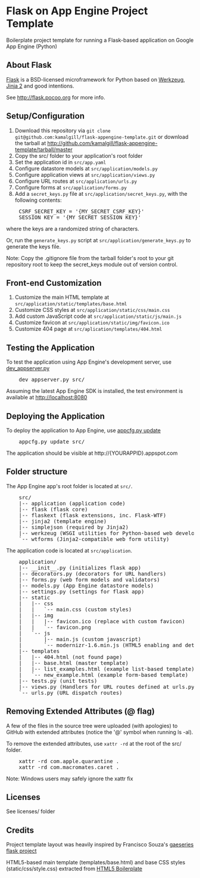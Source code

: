 
Flask on App Engine Project Template
====================================

Boilerplate project template for running a Flask-based application on 
Google App Engine (Python)


About Flask
-----------
[Flask][flask] is a BSD-licensed microframework for Python based on 
[Werkzeug][wz], [Jinja 2][jinja2] and good intentions.

See <http://flask.pocoo.org> for more info.


Setup/Configuration
-------------------
1. Download this repository via 
   `git clone git@github.com:kamalgill/flask-appengine-template.git` 
   or download the tarball at 
   <http://github.com/kamalgill/flask-appengine-template/tarball/master>
2. Copy the src/ folder to your application's root folder
3. Set the application id in `src/app.yaml`
4. Configure datastore models at `src/application/models.py`
5. Configure application views at `src/application/views.py`
6. Configure URL routes at `src/application/urls.py`
7. Configure forms at `src/application/forms.py`
8. Add a `secret_keys.py` file at `src/application/secret_keys.py`, with 
   the following contents:

<pre class="console">
	CSRF_SECRET_KEY = '{MY_SECRET_CSRF_KEY}'
	SESSION_KEY = '{MY_SECRET_SESSION_KEY}'
</pre>

where the keys are a randomized string of characters.

Or, run the `generate_keys.py` script at `src/application/generate_keys.py` 
to generate the keys file.

Note: Copy the .gitignore file from the tarball folder's root to your git 
repository root to keep the secret_keys module out of version control.


Front-end Customization
-----------------------
1. Customize the main HTML template at 
   `src/application/static/templates/base.html`
2. Customize CSS styles at `src/application/static/css/main.css`
3. Add custom JavaScript code at `src/application/static/js/main.js`
4. Customize favicon at `src/application/static/img/favicon.ico`
5. Customize 404 page at `src/aplication/templates/404.html`


Testing the Application
-----------------------
To test the application using App Engine's development server, 
use [dev_appserver.py][devserver]

<pre class="console">
	dev_appserver.py src/
</pre>

Assuming the latest App Engine SDK is installed, the test environment is 
available at <http://localhost:8080>


Deploying the Application
-------------------------
To deploy the application to App Engine, use [appcfg.py update][appcfg]
<pre class="console">
	appcfg.py update src/
</pre>

The application should be visible at http://{YOURAPPID}.appspot.com


Folder structure
----------------
The App Engine app's root folder is located at `src/`.

<pre class="console">
	src/
	|-- application (application code)
	|-- flask (flask core)
	|-- flaskext (flask extensions, inc. Flask-WTF)
	|-- jinja2 (template engine)
	|-- simplejson (required by Jinja2)
	|-- werkzeug (WSGI utilities for Python-based web development)
	`-- wtforms (Jinja2-compatible web form utility)
</pre>

The application code is located at `src/application`.

<pre class="console">
	application/
	|-- __init__.py (initializes flask app)
	|-- decorators.py (decorators for URL handlers)
	|-- forms.py (web form models and validators)
	|-- models.py (App Engine datastore models)
	|-- settings.py (settings for flask app)
	|-- static
	|	|-- css
	|	|	`-- main.css (custom styles)
	|	|-- img
	|	|	|-- favicon.ico (replace with custom favicon)
	|	|	`-- favicon.png
	|	`-- js
	|		|-- main.js (custom javascript)
	|		`-- modernizr-1.6.min.js (HTML5 enabling and detection)
	|-- templates
	|	|-- 404.html (not found page)
	|	|-- base.html (master template)
	|	|-- list_examples.html (example list-based template)
	|	`-- new_example.html (example form-based template)
	|-- tests.py (unit tests)
	|-- views.py (Handlers for URL routes defined at urls.py)
	`-- urls.py (URL dispatch routes)
</pre>


Removing Extended Attributes (@ flag)
-------------------------------------
A few of the files in the source tree were uploaded (with apologies) to 
GitHub with extended attributes (notice the '@' symbol when running ls -al).

To remove the extended attributes, use `xattr -rd` at the root of the 
src/ folder.

<pre class='console'>
	xattr -rd com.apple.quarantine .
	xattr -rd com.macromates.caret .
</pre>

Note: Windows users may safely ignore the xattr fix


Licenses
--------
See licenses/ folder


Credits
-------
Project template layout was heavily inspired by Francisco Souza's 
[gaeseries flask project][gaeseries]

HTML5-based main template (templates/base.html) and base CSS styles 
(static/css/style.css) extracted from [HTML5 Boilerplate][html5]


[flask]: http://flask.pocoo.org
[wz]: http://werkzeug.pocoo.org/
[jinja2]: http://jinja.pocoo.org/2/documentation/
[devserver]: http://code.google.com/appengine/docs/python/tools/devserver.html
[appcfg]: http://code.google.com/appengine/docs/python/tools/uploadinganapp.html
[gaeseries]: http://github.com/franciscosouza/gaeseries/tree/flask
[html5]: http://html5boilerplate.com/



